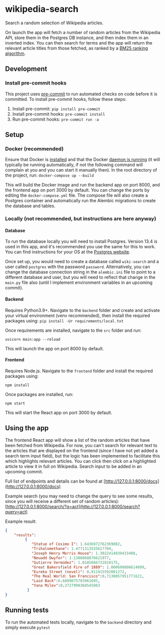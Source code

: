 # wikipedia-search

Search a random selection of Wikipedia articles.

On launch the app will fetch a number of random articles from the
Wikipedia API, store them in the Postgres DB instance, and then index them in an inverted index.
You can then search for terms and the app will return the relevant article titles from those fetched, as ranked by a
[BM25 ranking algorithm](https://en.wikipedia.org/wiki/Okapi_BM25).

## Development
### Install pre-commit hooks
This project uses [pre-commit](https://pre-commit.com/) to run automated checks on code before it is committed. To
install pre-commit hooks, follow these steps:

1. Install pre-commit: `pip install pre-commit`
2. Install pre-commit hooks: `pre-commit install`
3. Run pre-commit hooks: `pre-commit run -a`


## Setup
### Docker (recommended)
Ensure that Docker is [installed](https://docs.docker.com/engine/install/) and that the Docker
[daemon is running](https://docs.docker.com/config/daemon/start/) (it will typically be running automatically, if not
the following command will complain at you and you can start it manually then).
In the root directory of the project, run:
```docker-compose up --build```

This will build the Docker image and run the backend app on port 8000, and the frontend app on port 3000 by default.
You can change the ports by editing the `docker-compose.yml` file.
The compose file will also create a Postgres container and automatically run the Alembic migrations to create the
database and tables.

### Locally (not recommended, but instructions are here anyway)
#### Database
To run the database locally you will need to install Postgres. Version 13.4 is used in this app, and it's recommended
you use the same for this to work. You can find instructions for your OS at the
[Postgres website](https://www.postgresql.org/download/).

Once set up, you would need to create a database called `wiki-search` and a user called `postgres` with the password
`password`. Alternatively, you can change the database connection string in the `alembic.ini` file to point to a
different database and user, but you will need to reflect that change in the `main.py` file also (until I implement
environment variables in an upcoming commit).

#### Backend
Requires Python3.9+. Navigate to the `backend` folder and create and activate your virtual environment
(venv recommended), then install the required packages using:
```pip install -Ur requirements/local.txt```

Once requirements are installed, navigate to the `src` folder and run:

`uvicorn main:app --reload`

This will launch the app on port 8000 by default.


#### Frontend
Requires Node.js. Navigate to the `frontend` folder and install the required packages using:

```npm install```

Once packages are installed, run:

```npm start```

This will start the React app on port 3000 by default.

## Using the app

The frontend React app will show a list of the random articles that have been fetched from Wikipedia.
For now, you can't search for relevant text to the articles that are displayed on the frontend (since I have not yet
added a search term input field), but the logic has been implemented to facilitate this which highlights relevant
articles. You can click then click on a highlighted article to view it in full on Wikipedia. Search input to be added in
an upcoming commit.

Full list of endpoints and details can be found at
[http://127.0.0.1:8000/docs](http://127.0.0.1:8000/docs)

Example search (you may need to change the query to see some results, since you will receive a different set of random
articles):
[http://127.0.0.1:8000/search/?q=act](http://127.0.0.1:8000/search?query=act)

Example result:
```json
{
    "results":
         {
            "Statue of Cosimo I": 1.6436972762369082,
            "Trihalomethane": 1.4771313555617704,
            "Joseph Henry Morris House": 1.3022414039433408,
            "Neuadd Dwyfor": 1.1306068876621977,
            "Gutierre Vermúdez": 1.0185666732810175,
            "Great Bakersfield Fire of 1889": 1.000698806614099,
            "Eureka Street (novel)": 0.911915592081272,
            "The Real World: San Francisco":0.7130057951771621,
            "Laid Back":0.6889075703961695,
            "Yana Milev":0.3727990368545083
          }
}

```

## Running tests

To run the automated tests locally, navigate to the `backend` directory and simply execute `pytest`
